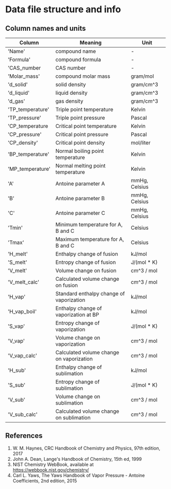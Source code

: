 # Data file structure and info

## Column names and units

| Column           | Meaning                                  | Unit          |
| ---------------- | ---------------------------------------- | ------------- |
| 'Name'           | compound name                            | -             |
| 'Formula'        | compound formula                         | -             |
| 'CAS_number      | CAS number                               | -             |
| 'Molar_mass'     | compound molar mass                      | gram/mol      |
| 'd_solid'        | solid density                            | gram/cm^3     |
| 'd_liquid'       | liquid density                           | gram/cm^3     |
| 'd_gas'          | gas density                              | gram/cm^3     |
| 'TP_temperature' | Triple point temperature                 | Kelvin        |
| 'TP_pressure'    | Triple point pressure                    | Pascal        |
| 'CP_temperature  | Critical point temperature               | Kelvin        |
| 'CP_pressure'    | Critical point pressure                  | Pascal        |
| 'CP_density'     | Critical point density                   | mol/liter     |
| 'BP_temperature' | Normal boiling point temperature         | Kelvin        |
| 'MP_temperature' | Normal melting point temperature         | Kelvin        |
| 'A'              | Antoine parameter A                      | mmHg, Celsius |
| 'B'              | Antoine parameter B                      | mmHg, Celsius |
| 'C'              | Antoine parameter C                      | mmHg, Celsius |
| 'Tmin'           | Minimum temperature for A, B and C       | Celsius       |
| 'Tmax'           | Maximum temperature for A, B and C       | Celsius       |
| 'H_melt'         | Enthalpy change of fusion                | kJ/mol        |
| 'S_melt'         | Entropy change of fusion                 | J/(mol * K)   |
| 'V_melt'         | Volume change on fusion                  | cm^3 / mol    |
| 'V_melt_calc'    | Calculated volume change on fusion       | cm^3 / mol    |
| 'H_vap'          | Standard enthalpy change of vaporization | kJ/mol        |
| 'H_vap_boil'     | Enthalpy change of vaporization at BP    | kJ/mol        |
| 'S_vap'          | Entropy change of vaporization           | J/(mol * K)   |
| 'V_vap'          | Volume change on vaporization            | cm^3 / mol    |
| 'V_vap_calc'     | Calculated volume change on vaporization | cm^3 / mol    |
| 'H_sub'          | Enthalpy change of sublimation           | kJ/mol        |
| 'S_sub'          | Entropy change of sublimation            | J/(mol * K)   |
| 'V_sub'          | Volume change on sublimation             | cm^3 / mol    |
| 'V_sub_calc'     | Calculated volume change on sublimation  | cm^3 / mol    |

## References

1. W. M. Haynes, CRC Handbook of Chemistry and Physics, 97th edition, 2017
2. John A. Dean, Lange's Handbook of Chemistry, 15th ed, 1999
3. NIST Chemistry WebBook, available at https://webbook.nist.gov/chemistry/
4. Carl L. Yaws, The Yaws Handbook of Vapor Pressure - Antoine Coefficients, 2nd edition, 2015